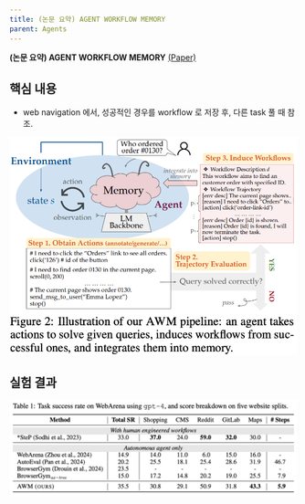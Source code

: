 ```yaml
---
title: (논문 요약) AGENT WORKFLOW MEMORY
parent: Agents
---
```


**(논문 요약) AGENT WORKFLOW MEMORY** [(Paper)](https://arxiv.org/pdf/2409.07429)

## 핵심 내용
- web navigation 에서, 성공적인 경우를 workflow 로 저장 후, 다른 task 풀 때 참조.    
<img src="/data/papers/workflow/concept.png" width="600" />


## 실험 결과
<img src="/data/papers/workflow/result.png" width="800" />
